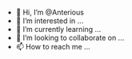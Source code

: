 - 👋 Hi, I’m @Anterious
- 👀 I’m interested in ...
- 🌱 I’m currently learning ...
- 💞️ I’m looking to collaborate on ...
- 📫 How to reach me ...

<!---
Anterious/Anterious is a ✨ special ✨ repository because its `README.md` (this file) appears on your GitHub profile.
You can click the Preview link to take a look at your changes.
--->
